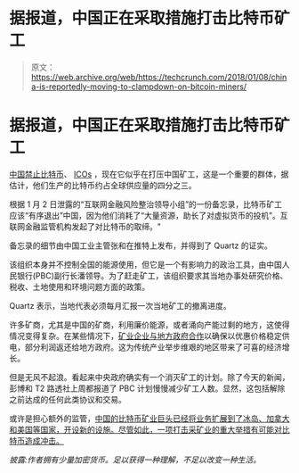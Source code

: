 # 据报道，中国正在采取措施打击比特币矿工 

> 原文：<https://web.archive.org/web/https://techcrunch.com/2018/01/08/china-is-reportedly-moving-to-clampdown-on-bitcoin-miners/>

# 据报道，中国正在采取措施打击比特币矿工

[中国禁止比特币](https://web.archive.org/web/20230213121248/https://techcrunch.com/2017/09/14/china-bitcoin-exchange-suspended-bttc-china/)、 [ICOs](https://web.archive.org/web/20230213121248/https://techcrunch.com/2017/09/04/chinas-central-bank-has-banned-icos/) ，现在它似乎在打压中国矿工，这是一个重要的群体，据估计，他们生产的比特币约占全球供应量的四分之三。

根据 1 月 2 日泄露的“互联网金融风险整治领导小组”的一份备忘录，比特币矿工应该“有序退出”中国，因为他们消耗了“大量资源，助长了对虚拟货币的投机”。互联网金融监管机构发起了对比特币的取缔。"

备忘录的细节由中国工业主管张和在推特上发布，并得到了 Quartz 的证实。

该组织本身并不控制全国的能源使用，但它是一个有影响力的政治工具，由中国人民银行(PBC)副行长潘领导。为了赶走矿工，该组织要求其当地办事处研究价格、税收、土地使用和环境问题方面的政策。

Quartz 表示，当地代表必须每月汇报一次当地矿工的撤离进度。

许多矿商，尤其是中国的矿商，利用廉价能源，或者涌向产能过剩的地方，这使得情况变得复杂。在某些情况下，[矿业企业与地方政府合作](https://web.archive.org/web/20230213121248/https://www.techinasia.com/inner-mongolia-bitcoin-mine)以确保以优惠价格稳定供电，部分利润返还给地方政府。这为传统产业举步维艰的地区带来了可喜的经济增长。

但是无风不起浪。看起来中央政府确实有一个消灭矿工的计划。除了今天的新闻，彭博和 T2 路透社上周都报道了 PBC 计划慢慢减少矿工人数。显然，这包括解除之前达成的任何此类协议和交易。

或许是担心额外的监管，[中国的比特币矿业巨头已经将业务扩展到了冰岛、加拿大和美国等国家，开设新的设施。尽管如此，一项打击采矿业的重大举措有可能对比特币造成冲击。](https://web.archive.org/web/20230213121248/https://www.bloomberg.com/news/articles/2018-01-05/bitcoin-miners-are-shifting-outside-china-amid-state-clampdown)

*披露:作者拥有少量加密货币。足以获得一种理解，不足以改变一种生活。*